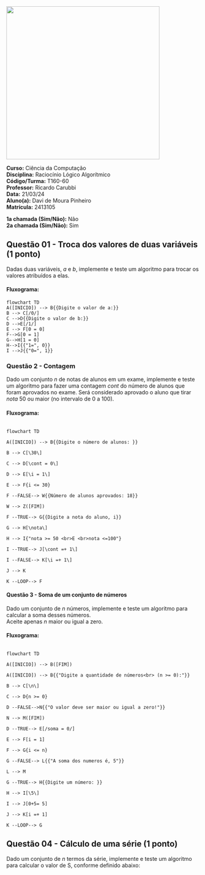 <img src="https://drive.google.com/uc?id=1SOzRTjUt7cuBJpSqoK90fcAiKBrnpUJo" width="400">

**Curso:** Ciência da Computação <br>
**Disciplina:** Raciocínio Lógico Algorítmico <br>
**Código/Turma:** T160-60 <br>
**Professor:** Ricardo Carubbi <br>
**Data:** 21/03/24 <br>
**Aluno(a):** Davi de Moura Pinheiro <br>
**Matrícula:** 2413105 <br>

**1a chamada (Sim/Não):** Não <br>
**2a chamada (Sim/Não):** Sim

## Questão 01 - Troca dos valores de duas variáveis (1 ponto)

Dadas duas variáveis, $a$ e $b$, implemente e teste um algoritmo para trocar os valores atribuídos a elas.

#### Fluxograma:

```mermaid
flowchart TD
A([INICIO]) --> B{{Digite o valor de a:}}
B --> C[/0/]
C -->D{{Digite o valor de b:}}
D -->E[/1/]
E --> F[0 = 0]
F-->G[0 = 1]
G-->H[1 = 0]
H-->I{{"1=", 0}}
I -->J{{"0=", 1}}
```


### Questão 2 - Contagem
Dado um conjunto $n$ de notas de alunos em um exame, implemente e teste um algoritmo para fazer uma contagem $cont$ do número de alunos que foram aprovados no exame. Será considerado aprovado o aluno que tirar $nota$ 50 ou maior (no intervalo de 0 a 100).

#### Fluxograma: 

```mermaid

flowchart TD

A([INICIO]) --> B{{Digite o número de alunos: }}

B --> C[\30\]

C --> D[\cont = 0\]

D --> E[\i = 1\]

E --> F{i <= 30}

F --FALSE--> W{{Número de alunos aprovados: 18}}

W --> Z([FIM])

F --TRUE--> G{{Digite a nota do aluno, i}}

G --> H[\nota\]

H --> I{"nota >= 50 <br>E <br>nota <=100"}

I --TRUE--> J[\cont =+ 1\]

I --FALSE--> K[\i =+ 1\]

J --> K

K --LOOP--> F

```

#### Questão 3 - Soma de um conjunto de números

Dado um conjunto de $n$ números, implemente e teste um algoritmo para calcular a soma desses números. <br>
Aceite apenas $n$ maior ou igual a zero.

#### Fluxograma:

```mermaid

flowchart TD

A([INICIO]) --> B([FIM])

A([INICIO]) --> B{{"Digite a quantidade de números<br> (n >= 0):"}}

B --> C[\n\]

C --> D{n >= 0}

D --FALSE-->N{{"O valor deve ser maior ou igual a zero!"}}

N --> M([FIM])

D --TRUE--> E[/soma = 0/]

E --> F[i = 1]

F --> G{i <= n}

G --FALSE--> L{{"A soma dos numeros é, 5"}}

L --> M

G --TRUE--> H{{Digite um número: }}

H --> I[\5\]

I --> J[0+5= 5]

J --> K[i =+ 1]

K --LOOP--> G
```

## Questão 04 - Cálculo de uma série (1 ponto)

Dado um conjunto de $n$ termos da série, implemente e teste um algoritmo para calcular o valor de S, conforme definido abaixo:

